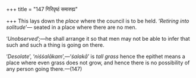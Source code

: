+++
title = "147 गिरिपृष्ठं समारुह्य"

+++
This lays down the *place* where the council is to be held. ‘*Retiring
into solitude*’— seated in a place where there are no men.

‘*Unobserved*’;—he shall arrange it so that men may not be able to infer
that such and such a thing is going on there.

‘*Desolate*’, ‘*niśśalākam*’,—‘*śalakā*’ is *tall grass* hence the
epithet means a place where even grass does not grow, and hence there is
no possibility of any person going there.—(147)


